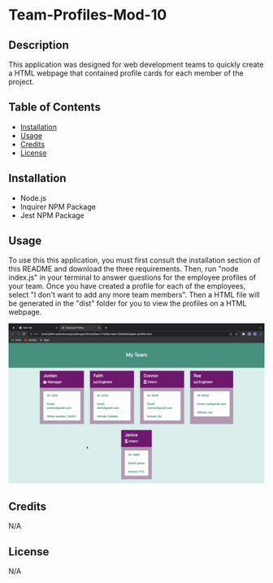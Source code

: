 # Team-Profiles-Mod-10

## Description

This application was designed for web development teams to quickly create a HTML webpage that contained profile cards for each member of the project.

## Table of Contents

- [Installation](#installation)
- [Usage](#usage)
- [Credits](#credits)
- [License](#license)

## Installation

- Node.js
- Inquirer NPM Package 
- Jest NPM Package

## Usage

To use this this application, you must first consult the installation section of this README and download the three requirements.  Then, run "node index.js" in your terminal to answer questions for the employee profiles of your team. Once you have created a profile for each of the employees, select "I don't want to add any more team members". Then a HTML file will be generated in the "dist" folder for you to view the profiles on a HTML webpage.

[![Watch the video](./images/preview.png)](https://app.castify.com/view/daa2eb2d-72e2-4da6-bd7a-ca3ad39159ea)

## Credits

N/A

## License

N/A